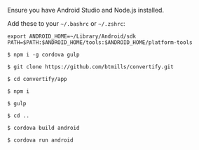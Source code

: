 Ensure you have Android Studio and Node.js installed.

Add these to your `~/.bashrc` or `~/.zshrc`:

```
export ANDROID_HOME=~/Library/Android/sdk
PATH=$PATH:$ANDROID_HOME/tools:$ANDROID_HOME/platform-tools
```

```
$ npm i -g cordova gulp

$ git clone https://github.com/btmills/convertify.git

$ cd convertify/app

$ npm i

$ gulp

$ cd ..

$ cordova build android

$ cordova run android
```
